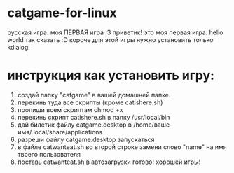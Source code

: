 # catgame-for-linux
русская игра. моя ПЕРВАЯ игра :3
приветик! это моя первая игра. hello world так сказать :D короче для этой игры нужно установить только kdialog!
# инструкция как установить игру:
1. создай папку "catgame" в вашей домашней папке.
2. перекинь туда все скрипты (кроме catishere.sh)
3. пропиши всем скриптам chmod +x
4. перекинь скрипт catishere.sh в папку /usr/local/bin
5. дай билетик файлу catgame.desktop в /home/ваше-имя/.local/share/applications
6. разреши файлу catgame.desktop запускаться
7. в файле catwanteat.sh во второй строке замени слово "name" на имя твоего пользователя
8. поставь catwanteat.sh в автозагрузки
готово! хорошей игры!
